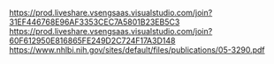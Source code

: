 https://prod.liveshare.vsengsaas.visualstudio.com/join?31EF446768E96AF3353CEC7A5801B23EB5C3 
https://prod.liveshare.vsengsaas.visualstudio.com/join?60F612950E816865FE249D2C724F17A3D148 
https://www.nhlbi.nih.gov/sites/default/files/publications/05-3290.pdf
